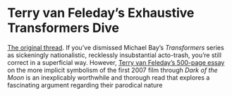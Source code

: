 # Terry van Feleday’s Exhaustive Transformers Dive
[The original thread](https://forums.somethingawful.com/showthread.php?threadid=3507949).
If you’ve dismissed Michael Bay’s *Transformers* series as sickeningly nationalistic, recklessly insubstantial acto-trash, you’re still correct in a superficial way. However, [Terry van Feleday’s 500-page essay](http://extratone.com/library/transformers.pdf) on the more implicit symbolism of the first 2007 film through *Dark of the Moon* is an inexplicably worthwhile and thorough read that explores a fascinating argument regarding their parodical nature 

